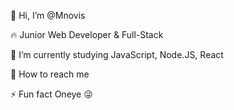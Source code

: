 👋 Hi, I’m @Mnovis

🔥 Junior Web Developer & Full-Stack

🔭 I’m currently studying JavaScript, Node.JS, React

💬 How to reach me

⚡ Fun fact Oneye 😜
